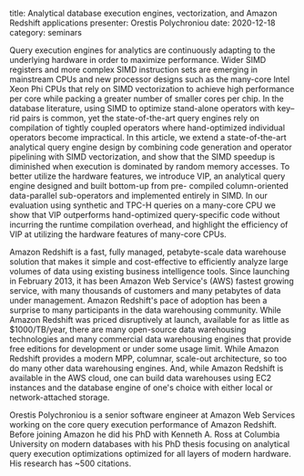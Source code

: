 title: Analytical database execution engines, vectorization, and Amazon Redshift applications
presenter: Orestis Polychroniou
date: 2020-12-18
category: seminars

Query execution engines for analytics are continuously adapting to the underlying hardware in order to maximize performance. Wider SIMD registers and more complex SIMD instruction sets are emerging in mainstream CPUs and new processor designs such as the many-core Intel Xeon Phi CPUs that rely on SIMD vectorization to achieve high performance per core while packing a greater number of smaller cores per chip. In the database literature, using SIMD to optimize stand-alone operators with key–rid pairs is common, yet the state-of-the-art query engines rely on compilation of tightly coupled operators where hand-optimized individual operators become impractical. In this article, we extend a state-of-the-art analytical query engine design by combining code generation and operator pipelining with SIMD vectorization, and show that the SIMD speedup is diminished when execution is dominated by random memory accesses. To better utilize the hardware features, we introduce VIP, an analytical query engine designed and built bottom-up from pre- compiled column-oriented data-parallel sub-operators and implemented entirely in SIMD. In our evaluation using synthetic and TPC-H queries on a many-core CPU we show that VIP outperforms hand-optimized query-specific code without incurring the runtime compilation overhead, and highlight the efficiency of VIP at utilizing the hardware features of many-core CPUs.

Amazon Redshift is a fast, fully managed, petabyte-scale data warehouse solution that makes it simple and cost-effective to efficiently analyze large volumes of data using existing business intelligence tools. Since launching in February 2013, it has been Amazon Web Service's (AWS) fastest growing service, with many thousands of customers and many petabytes of data under management. Amazon Redshift's pace of adoption has been a surprise to many participants in the data warehousing community. While Amazon Redshift was priced disruptively at launch, available for as little as $1000/TB/year, there are many open-source data warehousing technologies and many commercial data warehousing engines that provide free editions for development or under some usage limit. While Amazon Redshift provides a modern MPP, columnar, scale-out architecture, so too do many other data warehousing engines. And, while Amazon Redshift is available in the AWS cloud, one can build data warehouses using EC2 instances and the database engine of one's choice with either local or network-attached storage.

Orestis Polychroniou is a senior software engineer at Amazon Web Services working on the core query execution performance of Amazon Redshift. Before joining Amazon he did his PhD with Kenneth A. Ross at Columbia University on modern databases with his PhD thesis focusing on analytical query execution optimizations optimized for all layers of modern hardware. His research has ~500 citations.
